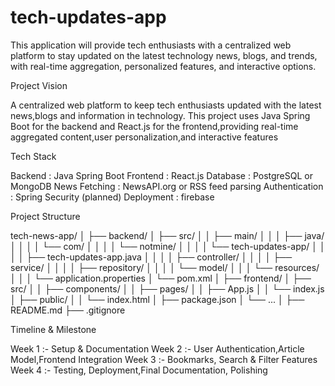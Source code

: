 # tech-updates-app
This application will provide tech enthusiasts with a centralized web platform to stay updated on the latest technology news, blogs, and trends, with real-time aggregation, personalized features, and interactive options.

Project Vision

A centralized web platform to keep tech enthusiasts updated with the latest news,blogs and information in technology. This project uses Java Spring Boot for the backend and React.js for the frontend,providing real-time aggregated content,user personalization,and interactive features

Tech Stack

Backend : Java Spring Boot
Frontend : React.js
Database : PostgreSQL or MongoDB
News Fetching : NewsAPI.org or RSS feed parsing
Authentication : Spring Security (planned)
Deployment : firebase

Project Structure

tech-news-app/
│
├── backend/
│   ├── src/
│   │   ├── main/
│   │   │   ├── java/
│   │   │   │   └── com/
│   │   │   │       └── notmine/
│   │   │   │           └── tech-updates-app/
│   │   │   │               ├── tech-updates-app.java
│   │   │   │               ├── controller/
│   │   │   │               ├── service/
│   │   │   │               ├── repository/
│   │   │   │               └── model/
│   │   │   └── resources/
│   │   │       └── application.properties
│   └── pom.xml
│
├── frontend/
│   ├── src/
│   │   ├── components/
│   │   ├── pages/
│   │   ├── App.js
│   │   └── index.js
│   ├── public/
│   │   └── index.html
│   ├── package.json
│   └── ...
│
├── README.md
├── .gitignore

Timeline & Milestone

Week 1 :- Setup & Documentation
Week 2 :- User Authentication,Article Model,Frontend Integration
Week 3 :- Bookmarks, Search & Filter Features
Week 4 :- Testing, Deployment,Final Documentation, Polishing

